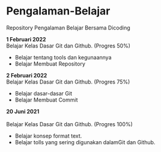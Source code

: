 # Pengalaman-Belajar
Repository Pengalaman Belajar Bersama Dicoding

**1 Februari 2022**
<br>
Belajar Kelas Dasar Git dan Github. (Progres 50%)
* Belajar tentang tools dan kegunaannya
* Belajar Membuat Repository

**2 Februari 2022**
<br>
Belajar Kelas Dasar Git dan Github. (Progres 75%)
* Belajar dasar-dasar Git
* Belajar Membuat Commit

**20 Juni 2021**  
<br>
Belajar Kelas Dasar Git dan Github. (Progres 100%)
 * Belajar konsep format text.
 * Belajar tolls yang sering digunakan dalamGit dan Github. 

